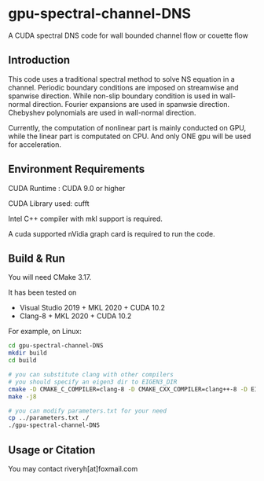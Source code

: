 # gpu-spectral-channel-DNS
A CUDA spectral DNS code for wall bounded channel flow or couette flow

## Introduction

This code uses a traditional spectral method to solve NS equation in a channel. 
Periodic boundary conditions are imposed on streamwise and spanwise direction.
While non-slip boundary condition is used in wall-normal direction.
Fourier expansions are used in spanwsie direction. Chebyshev polynomials are used in wall-normal direction.

Currently, the computation of nonlinear part is mainly conducted on GPU, while the linear part is computated on CPU. 
And only ONE gpu will be used for acceleration.

## Environment Requirements
CUDA Runtime : CUDA 9.0 or higher

CUDA Library used: cufft

Intel C++ compiler with mkl support is required.

A cuda supported nVidia graph card is required to run the code.

## Build & Run

You will need CMake 3.17.

It has been tested on

* Visual Studio 2019 + MKL 2020 + CUDA 10.2
* Clang-8 + MKL 2020 + CUDA 10.2

For example, on Linux:

``` bash
cd gpu-spectral-channel-DNS
mkdir build
cd build

# you can substitute clang with other compilers
# you should specify an eigen3 dir to EIGEN3_DIR
cmake -D CMAKE_C_COMPILER=clang-8 -D CMAKE_CXX_COMPILER=clang++-8 -D EIGEN3_DIR=/tmp/thirdparty/eigen3.3 ..
make -j8

# you can modify parameters.txt for your need
cp ../parameters.txt ./
./gpu-spectral-channel-DNS
```

## Usage or Citation

You may contact riveryh[at]foxmail.com
